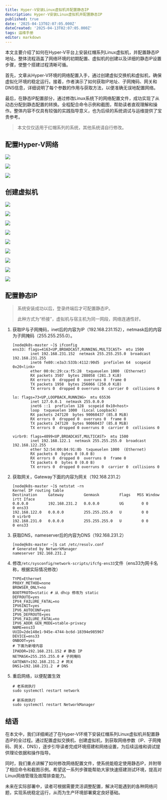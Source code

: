 ```yaml
---
title: Hyper-V安装Linux虚拟机并配置静态IP
description: Hyper-V安装Linux虚拟机并配置静态IP
published: true
date: '2025-04-13T02:07:05.000Z'
dateCreated: '2025-04-13T02:07:05.000Z'
tags: 运维手册
editor: markdown
---
```


本文主要介绍了如何在Hyper-V平台上安装红帽系列Linux虚拟机，并配置静态IP地址。整体流程涵盖了网络环境的初期配置、虚拟机的创建以及详细的静态IP设置步骤，使整个搭建过程清晰可循。

首先，文章从Hyper-V环境的网络配置入手，通过创建虚拟交换机和虚拟机，确保虚拟化环境的稳定运行。接着，作者演示了如何获取IP地址、子网掩码、网关和DNS信息，详细说明了每个参数的作用与获取方法，以便准确无误地配置网络。

最后，在静态IP配置部分，通过修改Linux系统下的网络配置文件，成功实现了从动态分配到静态配置的转换。全程配合命令示例和截图，帮助读者直观理解和操作。整体内容不仅具有较强的实践指导意义，也为后续的系统调试与运维提供了宝贵参考。

<!-- more -->

> 本文仅仅适用于红帽系列的系统，其他系统请自行修改。

配置Hyper-V网络
---

![](https://lbs-images.oss-cn-shanghai.aliyuncs.com/202504130211107.png)

![](https://lbs-images.oss-cn-shanghai.aliyuncs.com/202504130214555.png)

![](https://lbs-images.oss-cn-shanghai.aliyuncs.com/202504130213595.png)

创建虚拟机
---

![](https://lbs-images.oss-cn-shanghai.aliyuncs.com/202504130216406.png)

![](https://lbs-images.oss-cn-shanghai.aliyuncs.com/202504130216794.png)

![](https://lbs-images.oss-cn-shanghai.aliyuncs.com/202504130217034.png)

![](https://lbs-images.oss-cn-shanghai.aliyuncs.com/202504130217609.png)

![](https://lbs-images.oss-cn-shanghai.aliyuncs.com/202504130218817.png)

![](https://lbs-images.oss-cn-shanghai.aliyuncs.com/202504130219857.png)

![](https://lbs-images.oss-cn-shanghai.aliyuncs.com/202504130220441.png)

![](https://lbs-images.oss-cn-shanghai.aliyuncs.com/202504130220261.png)

![](https://lbs-images.oss-cn-shanghai.aliyuncs.com/202504130221911.png)

配置静态IP
---

> 系统安装成功以后，登录终端后才可配置静态IP。
> 
> 此种方式为“桥接”，虚拟机与宿主机为同一网段，网络连通性好。

1. 获取IP与子网掩码，inet后的内容为IP（192.168.231.152），netmask后的内容为子网掩码（255.255.255.0）。

    ```shell
    [node@k8s-master ~]$ ifconfig
    ens33: flags=4163<UP,BROADCAST,RUNNING,MULTICAST>  mtu 1500
            inet 192.168.231.152  netmask 255.255.255.0  broadcast 192.168.231.255
            inet6 fe80::e3a3:533b:4112:90d5  prefixlen 64  scopeid 0x20<link>
            ether 00:0c:29:ca:f5:28  txqueuelen 1000  (Ethernet)
            RX packets 3507  bytes 288058 (281.3 KiB)
            RX errors 0  dropped 0  overruns 0  frame 0
            TX packets 1958  bytes 256066 (250.0 KiB)
            TX errors 0  dropped 0 overruns 0  carrier 0  collisions 0
     
    lo: flags=73<UP,LOOPBACK,RUNNING>  mtu 65536
            inet 127.0.0.1  netmask 255.0.0.0
            inet6 ::1  prefixlen 128  scopeid 0x10<host>
            loop  txqueuelen 1000  (Local Loopback)
            RX packets 247120  bytes 90060437 (85.8 MiB)
            RX errors 0  dropped 0  overruns 0  frame 0
            TX packets 247120  bytes 90060437 (85.8 MiB)
            TX errors 0  dropped 0 overruns 0  carrier 0  collisions 0
     
    virbr0: flags=4099<UP,BROADCAST,MULTICAST>  mtu 1500
            inet 192.168.122.1  netmask 255.255.255.0  broadcast 192.168.122.255
            ether 52:54:00:84:91:8b  txqueuelen 1000  (Ethernet)
            RX packets 0  bytes 0 (0.0 B)
            RX errors 0  dropped 0  overruns 0  frame 0
            TX packets 0  bytes 0 (0.0 B)
            TX errors 0  dropped 0 overruns 0  carrier 0  collisions 0
    ```
   
2. 获取网关，Gateway下面的内容为网关（192.168.231.2）

    ```shell
    [node@k8s-master ~]$ netstat -rn
    Kernel IP routing table
    Destination     Gateway         Genmask         Flags   MSS Window  irtt Iface
    0.0.0.0         192.168.231.2   0.0.0.0         UG        0 0          0 ens33
    192.168.122.0   0.0.0.0         255.255.255.0   U         0 0          0 virbr0
    192.168.231.0   0.0.0.0         255.255.255.0   U         0 0          0 ens33
    ```
   
3. 获取DNS，nameserver后的内容为DNS（192.168.231.2）

    ```shell
    [node@k8s-master ~]$ cat /etc/resolv.conf
    # Generated by NetworkManager
    nameserver 192.168.231.2
    ```

4. 修改`/etc/sysconfig/network-scripts/ifcfg-ens33`文件（ens33为网卡名称，根据实际情况修改）

    ```
    TYPE=Ethernet
    PROXY_METHOD=none
    BROWSER_ONLY=no
    BOOTPROTO=static # 从 dhcp 修改为 static
    DEFROUTE=yes
    IPV4_FAILURE_FATAL=no
    IPV6INIT=yes
    IPV6_AUTOCONF=yes
    IPV6_DEFROUTE=yes
    IPV6_FAILURE_FATAL=no
    IPV6_ADDR_GEN_MODE=stable-privacy
    NAME=ens33
    UUID=2de148e1-945e-4744-bc6d-18394e985967
    DEVICE=ens33
    ONBOOT=yes
    # 下面为新增内容
    IPADDR=192.168.231.152 # 静态 IP
    NETMASK=255.255.255.0 # 子网掩码
    GATEWAY=192.168.231.2 # 网关
    DNS1=192.168.231.2  # DNS
    ```

5. 重启网络，以便配置生效

   ```shell
   # 老系统执行
   sudo systemctl restart network
   
   # 新系统执行
   sudo systemctl restart NetworkManager
   ```

结语
---

在本文中，我们详细阐述了在Hyper-V环境下安装红帽系列Linux虚拟机并配置静态IP的全过程。通过配置虚拟交换机、创建虚拟机，到获取网络参数（IP、子网掩码、网关、DNS），逐步引导读者完成环境搭建和网络设置，为后续运维和调试提供理论依据和操作指导。

同时，我们重点讲解了如何修改网络配置文件，使系统能稳定使用静态IP，并附带了相应命令和截图示例。希望这一系列步骤能帮助大家快速搭建测试环境，提高对Linux网络管理及故障排查能力。

未来在实际部署中，读者可根据需要灵活调整配置，解决可能遇到的各种网络问题，实现系统稳定运行，从而为生产环境部署奠定良好基础。